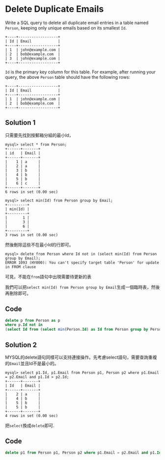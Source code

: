 # Delete Duplicate Emails

Write a SQL query to delete all duplicate email entries in a table named `Person`, keeping only unique emails based on its smallest `Id`.
```
+----+------------------+
| Id | Email            |
+----+------------------+
| 1  | john@example.com |
| 2  | bob@example.com  |
| 3  | john@example.com |
+----+------------------+
```
`Id` is the primary key column for this table.
For example, after running your query, the above `Person` table should have the following rows:
```
+----+------------------+
| Id | Email            |
+----+------------------+
| 1  | john@example.com |
| 2  | bob@example.com  |
+----+------------------+
```

## Solution 1

只需要先找到按郵箱分組的最小Id，
```
mysql> select * from Person;
+------+-------+
| id   | Email |
+------+-------+
|    1 | a     |
|    2 | a     |
|    3 | b     |
|    4 | b     |
|    5 | b     |
|    6 | c     |
+------+-------+
6 rows in set (0.00 sec)

mysql> select min(Id) from Person group by Email;
+---------+
| min(Id) |
+---------+
|       1 |
|       3 |
|       6 |
+---------+
3 rows in set (0.00 sec)

```
然後刪除這些不在最小Id的行即可。

```
mysql> delete from Person where Id not in (select min(Id) from Person group by Email);
ERROR 1093 (HY000): You can't specify target table 'Person' for update in FROM clause
```
可見，不能在`from`語句中出現需要待更新的表

我們可以把`select min(Id) from Person group by Email`生成一個臨時表，然後再刪除即可。

## Code

```sql
delete p from Person as p
where p.Id not in 
(select Id from (select min(Person.Id) as Id from Person group by Person.Email) as ToRemovedId);
```

## Solution 2

MYSQL的delete語句同樣可以支持連接操作。先考慮select語句，需要查詢重複的`Email`並且Id不是最小的。
```
mysql> select p1.Id, p1.Email from Person p1, Person p2 where p1.Email = p2.Email and p1.Id > p2.Id;
+------+-------+
| Id   | Email |
+------+-------+
|    2 | a     |
|    4 | b     |
|    5 | b     |
|    5 | b     |
+------+-------+
4 rows in set (0.00 sec)
```
把`select`換成`delete`即可.

## Code
```sql
delete p1 from Person p1, Person p2 where p1.Email = p2.Email and p1.Id > p2.Id;
```

